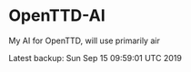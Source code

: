 # OpenTTD-AI
My AI for OpenTTD, will use primarily air

Latest backup: Sun Sep 15 09:59:01 UTC 2019
